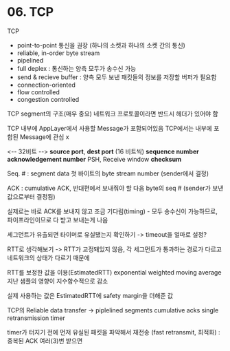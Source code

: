# 06. TCP

TCP

- point-to-point 통신을 권장 (하나의 소켓과 하나의 소켓 간의 통신)
- reliable, in-order byte stream
- pipelined
- full deplex : 통신하는 양측 모두가 송수신 가능
- send & recieve buffer : 양측 모두 보낸 패킷들의 정보를 저장할 버퍼가 필요함
- connection-oriented
- flow controlled
- congestion controlled

TCP segment의 구조(매우 중요)
네트워크 프로토콜이라면 반드시 헤더가 있어야 함

TCP 내부에 AppLayer에서 사용할 Message가 포함되어있음
TCP에서는 내부에 포함된 Message에 관심 x

<-- 32비트 -->
**source port**, **dest port** (16 비트씩)
**sequence number**
**acknowledgement number**
PSH, Receive window
**checksum**

Seq. # : segment data 첫 바이트의 byte stream number (sender에서 결정)

ACK : cumulative ACK, 반대편에서 보내줘야 할 다음 byte의 seq # (sender가 보낸 값으로부터 결정됨)

실제로는 바로 ACK를 보내지 않고 조금 기다림(timing) - 모두 송수신이 가능하므로, 파이프라인이므로 다 받고 보내는게 나음

세그먼트가 유출되면 타이머로 유실됐는지 확인하기 -> timeout을 얼마로 설정? 

RTT로 생각해보기
-> RTT가 고정돼있지 않음, 각 세그먼트가 통과하는 경로가 다르고 네트워크의 상태가 다르기 때문에

RTT를 보정한 값을 이용(EstimatedRTT)
exponential weighted moving average
지난 샘플의 영향이 지수함수적으로 감소

실제 사용하는 값은 EstimatedRTT에 safety margin을 더해준 값

TCP의 Reliable data transfer
-> piplelined segments
cumulative acks
single retransmission timer

timer가 터지기 전에 먼저 유실된 패킷을 파악해서 재전송 (fast retransmit, 최적화) : 중복된 ACK 여러(3)번 받으면
